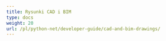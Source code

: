 ```yaml
---
title: Rysunki CAD i BIM
type: docs
weight: 20
url: /pl/python-net/developer-guide/cad-and-bim-drawings/
---
```

